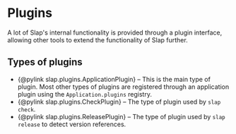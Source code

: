 # Plugins

A lot of Slap's internal functionality is provided through a plugin interface, allowing other tools to extend the
functionality of Slap further.

## Types of plugins

* {@pylink slap.plugins.ApplicationPlugin} &ndash; This is the main type of plugin. Most other types of plugins are registered through an
  application plugin using the `Application.plugins` registry.
* {@pylink slap.plugins.CheckPlugin} &ndash; The type of plugin used by `slap check`.
* {@pylink slap.plugins.ReleasePlugin} &ndash; The type of plugin used by `slap release` to detect version references.
